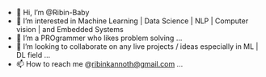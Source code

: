 - 👋 Hi, I’m @Ribin-Baby
- 👀 I’m interested in Machine Learning | Data Science | NLP | Computer vision | and Embedded Systems
- 🌱 I’m a PROgrammer who likes problem solving ...
- 💞️ I’m looking to collaborate on any live projects / ideas especially in ML | DL field ...
- 📫 How to reach me @ribinkannoth@gmail.com ...

<!---
Ribin-Baby/Ribin-Baby is a ✨ special ✨ repository because its `README.md` (this file) appears on your GitHub profile.
You can click the Preview link to take a look at your changes.
--->
